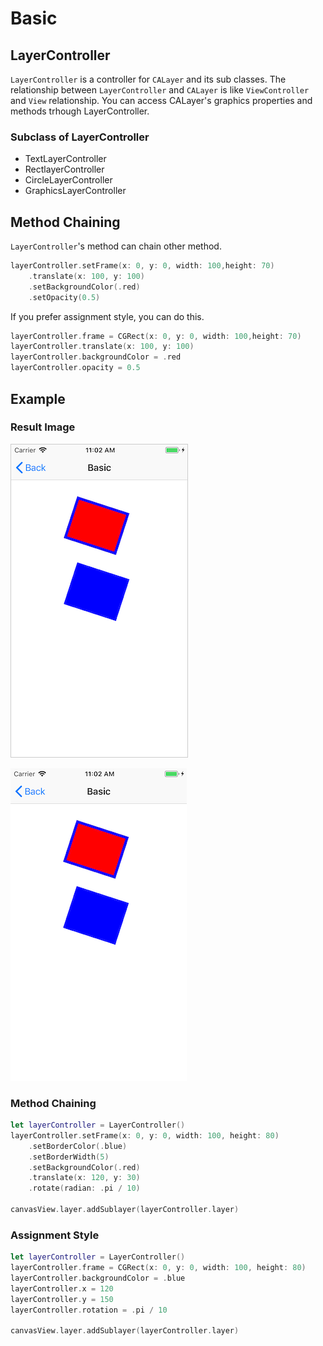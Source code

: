 # Basic

## LayerController

`LayerController` is a controller for `CALayer` and its sub classes. The relationship between `LayerController` and `CALayer` is like `ViewController` and `View` relationship. You can access CALayer's graphics properties and methods trhough LayerController.

### Subclass of LayerController

- TextLayerController
- RectlayerController
- CircleLayerController
- GraphicsLayerController

## Method Chaining

`LayerController`'s method can chain other method.

```swift
layerController.setFrame(x: 0, y: 0, width: 100,height: 70)
    .translate(x: 100, y: 100)
    .setBackgroundColor(.red)
    .setOpacity(0.5)
```

If you prefer assignment style, you can do this.

```swift
layerController.frame = CGRect(x: 0, y: 0, width: 100,height: 70)
layerController.translate(x: 100, y: 100)
layerController.backgroundColor = .red
layerController.opacity = 0.5
```

## Example

### Result Image

<img src="/Documentation/images/simulator_basic.png" style="border:1px solid #ccc;">

![Basic](/Documentation/images/simulator_basic.png)

### Method Chaining

```swift
let layerController = LayerController()
layerController.setFrame(x: 0, y: 0, width: 100, height: 80)
    .setBorderColor(.blue)
    .setBorderWidth(5)
    .setBackgroundColor(.red)
    .translate(x: 120, y: 30)
    .rotate(radian: .pi / 10)

canvasView.layer.addSublayer(layerController.layer)
```

### Assignment Style

```swift
let layerController = LayerController()
layerController.frame = CGRect(x: 0, y: 0, width: 100, height: 80)
layerController.backgroundColor = .blue
layerController.x = 120
layerController.y = 150
layerController.rotation = .pi / 10

canvasView.layer.addSublayer(layerController.layer)
```
